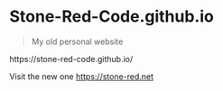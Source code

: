 # Stone-Red-Code.github.io

> My old personal website
<p>
https://stone-red-code.github.io/

Visit the new one https://stone-red.net

